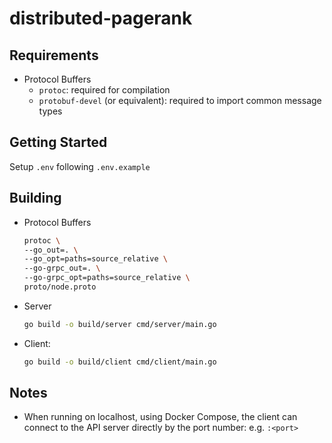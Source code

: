 # distributed-pagerank

## Requirements

- Protocol Buffers
  - `protoc`: required for compilation
  - `protobuf-devel` (or equivalent): required to import common message types

## Getting Started

Setup  `.env` following `.env.example`

## Building

- Protocol Buffers
  ```bash
  protoc \
  --go_out=. \
  --go_opt=paths=source_relative \
  --go-grpc_out=. \
  --go-grpc_opt=paths=source_relative \
  proto/node.proto
  ```
- Server
  ```bash
  go build -o build/server cmd/server/main.go
  ```
- Client:
  ```bash
  go build -o build/client cmd/client/main.go
  ```

## Notes 

- When running on localhost, using Docker Compose, the client can connect to the 
  API server directly by the port number: e.g. `:<port>`
